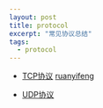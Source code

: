 ```yaml
---
layout: post
title: protocol
excerpt: "常见协议总结"
tags:
  - protocol
---
```

- [TCP协议](https://en.wikipedia.org/wiki/Transmission_Control_Protocol)
[ruanyifeng](http://www.ruanyifeng.com/blog/2017/06/tcp-protocol.html)

- [UDP协议](https://en.wikipedia.org/wiki/User_Datagram_Protocol)
